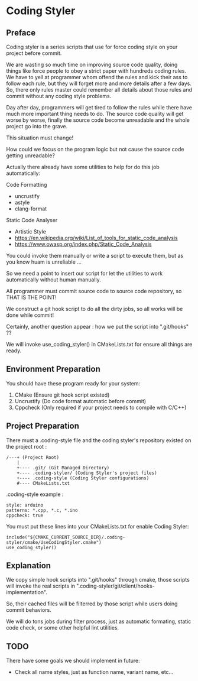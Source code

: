 # Coding Styler

## Preface
Coding styler is a series scripts that use for force coding style on your project before commit.

We are wasting so much time on improving source code quality, doing things like force people to obey a strict paper with hundreds coding rules. We have to yell at programmer whom offend the rules and kick their ass to follow each rule, but they will forget more and more details after a few days. So, there only rules master could remember all details about those rules and commit without any coding style problems. 

Day after day, programmers will get tired to follow the rules while there have much more important thing needs to do. The source code quality will get worse by worse, finally the source code become unreadable and the whole project go into the grave.

This situation must change! 

How could we focus on the program logic but not cause the source code getting unreadable?

Actually there already have some utilities to help for do this job automatically:

Code Formatting
* uncrustify 
* astyle
* clang-format

Static Code Analyser
* Artistic Style
* https://en.wikipedia.org/wiki/List_of_tools_for_static_code_analysis
* https://www.owasp.org/index.php/Static_Code_Analysis

You could invoke them manually or write a script to execute them, but as you know huam is unreliable ...

So we need a point to insert our script for let the utilities to work automatically without human manually.

All programmer must commit source code to source code repository, so THAT IS THE POINT!

We construct a git hook script to do all the dirty jobs, so all works will be done while commit!

Certainly, another question appear : how we put the script into ".git/hooks" ??

We will invoke use_coding_styler() in CMakeLists.txt for ensure all things are ready. 

## Environment Preparation
You should have these program ready for your system:

1. CMake (Ensure git hook script existed)
1. Uncrustify (Do code format automatic before commit)
1. Cppcheck (Only required if your project needs to compile with C/C++)

## Project Preparation
There must a .coding-style file and the coding styler's repository existed on the project root : 

    /---+ (Project Root)
        |
        +---- .git/ (Git Managed Directory)
        +---- .coding-styler/ (Coding Styler's project files)
        +---- .coding-style (Coding Styler configurations)
        #---- CMakeLists.txt
        

.coding-style example :

    style: arduino
    patterns: *.cpp, *.c, *.ino
    cppcheck: true
    
You must put these lines into your CMakeLists.txt for enable Coding Styler:

    include("${CMAKE_CURRENT_SOURCE_DIR}/.coding-styler/cmake/UseCodingStyler.cmake")
    use_coding_styler()
    
## Explanation
We copy simple hook scripts into ".git/hooks" through cmake, those scripts will invoke the real scripts in ".coding-styler/git/client/hooks-implementation". 

So, their cached files will be filterred by those script while users doing commit behaviors.

We will do tons jobs during filter process, just as automatic formating, static code check, or some other helpful lint utilities.   


## TODO

There have some goals we should implement in future:

* Check all name styles, just as function name, variant name, etc...

